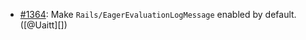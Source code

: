 * [#1364](https://github.com/rubocop/rubocop-rails/pull/1364): Make `Rails/EagerEvaluationLogMessage` enabled by default. ([@Uaitt][])
